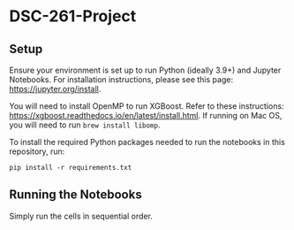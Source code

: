 # DSC-261-Project

## Setup

Ensure your environment is set up to run Python (ideally 3.9+) and Jupyter Notebooks. For installation instructions, please see this page: https://jupyter.org/install.

You will need to install OpenMP to run XGBoost. Refer to these instructions: https://xgboost.readthedocs.io/en/latest/install.html. If running on Mac OS, you will need to run `brew install libomp`.

To install the required Python packages needed to run the notebooks in this repository, run:
```
pip install -r requirements.txt
```

## Running the Notebooks
Simply run the cells in sequential order.
